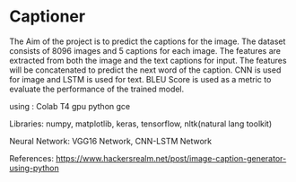# Captioner
The Aim of the project is to predict the captions for the image. The dataset consists of 8096 images and 5 captions for each image. The features are extracted from both the image and the text captions for input. The features will be concatenated to predict the next word of the caption. CNN is used for image and LSTM is used for text. BLEU Score is used as a metric to evaluate the performance of the trained model.

using : Colab
T4 gpu python gce

Libraries:
numpy,
matplotlib,
keras,
tensorflow,
nltk(natural lang toolkit)

Neural Network:
VGG16 Network,
CNN-LSTM Network






References: https://www.hackersrealm.net/post/image-caption-generator-using-python
